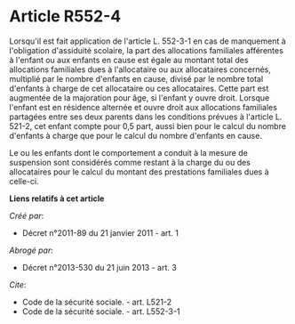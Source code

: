 # Article R552-4

Lorsqu'il est fait application de l'article L. 552-3-1 en cas de manquement à l'obligation d'assiduité scolaire, la part des
allocations familiales afférentes à l'enfant ou aux enfants en cause est égale au montant total des allocations familiales
dues à l'allocataire ou aux allocataires concernés, multiplié par le nombre d'enfants en cause, divisé par le nombre total
d'enfants à charge de cet allocataire ou ces allocataires. Cette part est augmentée de la majoration pour âge, si l'enfant y
ouvre droit. Lorsque l'enfant est en résidence alternée et ouvre droit aux allocations familiales partagées entre ses deux
parents dans les conditions prévues à l'article L. 521-2, cet enfant compte pour 0,5 part, aussi bien pour le calcul du
nombre d'enfants à charge que pour le calcul du nombre d'enfants en cause. 

Le ou les enfants dont le comportement a conduit à la mesure de suspension sont considérés comme restant à la charge du ou
des allocataires pour le calcul du montant des prestations familiales dues à celle-ci.

**Liens relatifs à cet article**

_Créé par_:

  - Décret n°2011-89 du 21 janvier 2011 - art. 1

_Abrogé par_:

  - Décret n°2013-530 du 21 juin 2013 - art. 3

_Cite_:

  - Code de la sécurité sociale. - art. L521-2
  - Code de la sécurité sociale. - art. L552-3-1

